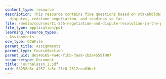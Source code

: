 ```yaml
---
content_type: resource
description: This resource contains five questions based on stakeholders in public
  disputes, redstone negotiation, and readings so far.
file: /media/courses/11-255-negotiation-and-dispute-resolution-in-the-public-sector-spring-2005/58258e6c4257fa5c21f02512cea03bcf_journalassn_2.pdf
file_type: application/pdf
learning_resource_types:
- Assignments
ocw_type: OCWFile
parent_title: Assignments
parent_type: CourseSection
parent_uid: de540165-4a4c-f1bb-7ae8-cb3a4559f987
resourcetype: Document
title: journalassn_2.pdf
uid: 58258e6c-4257-fa5c-21f0-2512cea03bcf
---
```

